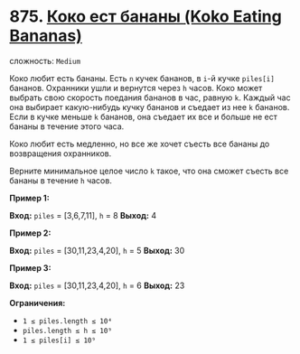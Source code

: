 # 875. [Коко ест бананы (Koko Eating Bananas)](https://leetcode.com/problems/koko-eating-bananas/description/)

сложность: `Medium`

Коко любит есть бананы. Есть `n` кучек бананов, в `i`-й кучке `piles[i]` бананов. Охранники ушли и вернутся через `h` часов. Коко может выбрать свою скорость поедания бананов в час, равную `k`. Каждый час она выбирает какую-нибудь кучку бананов и съедает из нее `k` бананов. Если в кучке меньше `k` бананов, она съедает их все и больше не ест бананы в течение этого часа.

Коко любит есть медленно, но все же хочет съесть все бананы до возвращения охранников.

Верните минимальное целое число `k` такое, что она сможет съесть все бананы в течение `h` часов.

**Пример 1:**

**Вход:** `piles` = [3,6,7,11], `h` = 8
**Выход:** 4

**Пример 2:**

**Вход:** `piles` = [30,11,23,4,20], `h` = 5
**Выход:** 30

**Пример 3:**

**Вход:** `piles` = [30,11,23,4,20], `h` = 6
**Выход:** 23

**Ограничения:**

*   `1 ≤ piles.length ≤ 10⁴`
*   `piles.length ≤ h ≤ 10⁹`
*   `1 ≤ piles[i] ≤ 10⁹`
